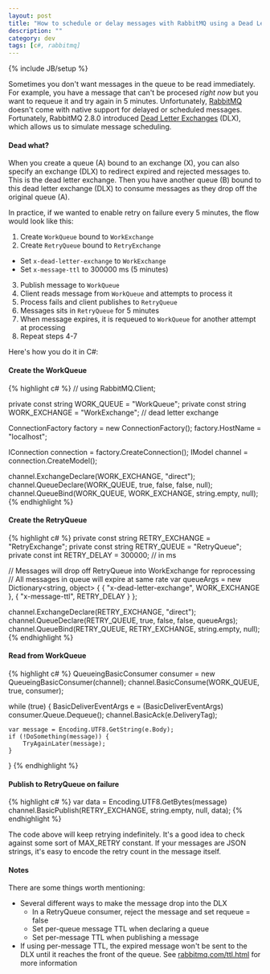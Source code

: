 ```yaml
---
layout: post
title: "How to schedule or delay messages with RabbitMQ using a Dead Letter Exchange"
description: ""
category: dev
tags: [c#, rabbitmq]
---
```

{% include JB/setup %}

Sometimes you don't want messages in the queue to be read immediately. For example, you have a message that can't be procesed *right now* but you want to requeue it and try again in 5 minutes. Unfortunately, [RabbitMQ](http://www.rabbitmq.com/) doesn't come with native support for delayed or scheduled messages. Fortunately, RabbitMQ 2.8.0 introduced [Dead Letter Exchanges](http://www.rabbitmq.com/dlx.html) (DLX), which allows us to simulate message scheduling. 

#### Dead what? 

When you create a queue (A) bound to an exchange (X), you can also specify an exchange (DLX) to redirect expired and rejected messages to. This is the dead letter exchange. Then you have another queue (B) bound to this dead letter exchange (DLX) to consume messages as they drop off the original queue (A).

In practice, if we wanted to enable retry on failure every 5 minutes, the flow would look like this:

1. Create `WorkQueue` bound to `WorkExchange`
2. Create `RetryQueue` bound to `RetryExchange`
  * Set `x-dead-letter-exchange` to `WorkExchange`
  * Set `x-message-ttl` to 300000 ms (5 minutes)
3. Publish message to `WorkQueue`
4. Client reads message from `WorkQueue` and attempts to process it
5. Process fails and client publishes to `RetryQueue`
6. Messages sits in `RetryQueue` for 5 minutes
7. When message expires, it is requeued to `WorkQueue` for another attempt at processing
8. Repeat steps 4-7
  
Here's how you do it in C#:

#### Create the WorkQueue

{% highlight c# %}
// using RabbitMQ.Client;

private const string WORK_QUEUE = "WorkQueue";
private const string WORK_EXCHANGE = "WorkExchange"; // dead letter exchange

ConnectionFactory factory = new ConnectionFactory();
factory.HostName = "localhost";
 
IConnection connection = factory.CreateConnection();
IModel channel = connection.CreateModel();
 
channel.ExchangeDeclare(WORK_EXCHANGE, "direct");
channel.QueueDeclare(WORK_QUEUE, true, false, false, null);
channel.QueueBind(WORK_QUEUE, WORK_EXCHANGE, string.empty, null);
{% endhighlight %}

#### Create the RetryQueue

{% highlight c# %}
private const string RETRY_EXCHANGE = "RetryExchange";
private const string RETRY_QUEUE = "RetryQueue";
private const int RETRY_DELAY = 300000; // in ms

// Messages will drop off RetryQueue into WorkExchange for reprocessing
// All messages in queue will expire at same rate
var queueArgs = new Dictionary<string, object> {
    { "x-dead-letter-exchange", WORK_EXCHANGE },
    { "x-message-ttl", RETRY_DELAY }
};

channel.ExchangeDeclare(RETRY_EXCHANGE, "direct");
channel.QueueDeclare(RETRY_QUEUE, true, false, false, queueArgs);
channel.QueueBind(RETRY_QUEUE, RETRY_EXCHANGE, string.empty, null);
{% endhighlight %}

#### Read from WorkQueue

{% highlight c# %}
QueueingBasicConsumer consumer = new QueueingBasicConsumer(channel);
channel.BasicConsume(WORK_QUEUE, true, consumer);

while (true) {
    BasicDeliverEventArgs e = (BasicDeliverEventArgs) consumer.Queue.Dequeue();
    channel.BasicAck(e.DeliveryTag);

    var message = Encoding.UTF8.GetString(e.Body);
    if (!DoSomething(message)) {
        TryAgainLater(message);
    }
}
{% endhighlight %}

#### Publish to RetryQueue on failure

{% highlight c# %}
var data = Encoding.UTF8.GetBytes(message)
channel.BasicPublish(RETRY_EXCHANGE, string.empty, null, data);
{% endhighlight %}

The code above will keep retrying indefinitely. It's a good idea to check against some sort of MAX_RETRY constant. If your messages are JSON strings, it's easy to encode the retry count in the message itself.

#### Notes

There are some things worth mentioning:

* Several different ways to make the message drop into the DLX
  * In a RetryQueue consumer, reject the message and set requeue = false
  * Set per-queue message TTL when declaring a queue
  * Set per-message TTL when publishing a message
* If using per-message TTL, the expired message won't be sent to the DLX until it reaches the front of the queue. See [rabbitmq.com/ttl.html](http://www.rabbitmq.com/ttl.html) for more information
